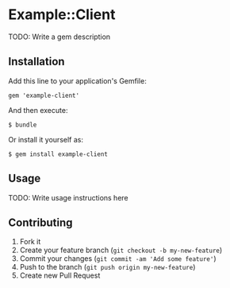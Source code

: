 # Example::Client

TODO: Write a gem description

## Installation

Add this line to your application's Gemfile:

    gem 'example-client'

And then execute:

    $ bundle

Or install it yourself as:

    $ gem install example-client

## Usage

TODO: Write usage instructions here

## Contributing

1. Fork it
2. Create your feature branch (`git checkout -b my-new-feature`)
3. Commit your changes (`git commit -am 'Add some feature'`)
4. Push to the branch (`git push origin my-new-feature`)
5. Create new Pull Request
